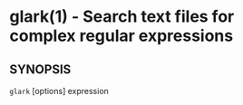 glark(1) - Search text files for complex regular expressions
============================================================

## SYNOPSIS

`glark` [options] expression <file> <br>


